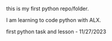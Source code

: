 this is my first python repo/folder.

I am learning to code python with ALX.

first python task and lesson - 11/27/2023
